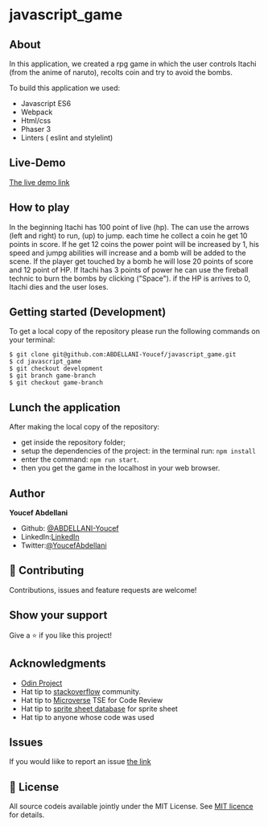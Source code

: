 # javascript_game

## About

In this application, we created a rpg game in which the user controls Itachi (from the anime of naruto), recolts coin and try to avoid the bombs.

To build this application we used:

- Javascript ES6
- Webpack
- Html/css
- Phaser 3
- Linters ( eslint and stylelint)

## Live-Demo

[The live demo link](http://youcef.abdellani.dev/javascript_game/)

## How to play

In the beginning Itachi has 100 point of live (hp). The can use the arrows (left and right) to run, (up) to jump. each time he collect a coin he get 10 points in score. If he get 12 coins the power point will be increased by 1, his speed and jumpg abilities will increase and a bomb will be added to the scene. If the player get touched by a bomb he will lose 20 points of score and 12 point of HP. If Itachi has 3 points of power he can use the fireball technic to burn the bombs by clicking ("Space"). if the HP is arrives to 0, Itachi dies and the user loses.


## Getting started (Development)

To get a local copy of the repository please run the following commands on your terminal:

```
$ git clone git@github.com:ABDELLANI-Youcef/javascript_game.git
$ cd javascript_game
$ git checkout development
$ git branch game-branch
$ git checkout game-branch

```

## Lunch the application

After making the local copy of the repository:
- get inside the repository folder;
- setup the dependencies of the project: in the terminal run: ```npm install```
- enter the command: ```npm run start```.
- then you get the game in the localhost in your web browser.

## Author

**Youcef Abdellani**

- Github: [@ABDELLANI-Youcef](https://github.com/ABDELLANI-Youcef)
- LinkedIn:[LinkedIn](linkedin.com/in/youcef-abdellani)
- Twitter:[@YoucefAbdellani](https://twitter.com/YoucefAbdellani)

## 🤝 Contributing

Contributions, issues and feature requests are welcome!

## Show your support

Give a ⭐️ if you like this project!

## Acknowledgments

- [Odin Project](https://www.theodinproject.com/courses/javascript/lessons/weather-app)
- Hat tip to [stackoverflow](https://stackoverflow.com) community.
- Hat tip to [Microverse](https://www.microverse.org/) TSE for Code Review
- Hat tip to [sprite sheet database](https://spritedatabase.net) for sprite sheet
- Hat tip to anyone whose code was used

## Issues
If you would liike to report an issue [the link](https://github.com/ABDELLANI-Youcef/javascript_game/issues)

## 📝 License

All source codeis available jointly under the MIT License.
See [MIT licence]() for details.
